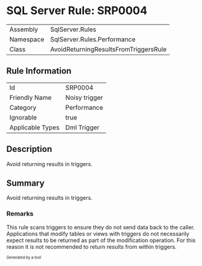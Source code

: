 ﻿# SQL Server Rule: SRP0004
  
|    |    |
|----|----|
| Assembly | SqlServer.Rules |
| Namespace | SqlServer.Rules.Performance |
| Class | AvoidReturningResultsFromTriggersRule |
  
## Rule Information
  
|    |    |
|----|----|
| Id | SRP0004 |
| Friendly Name | Noisy trigger |
| Category | Performance |
| Ignorable | true |
| Applicable Types | Dml Trigger  |
  
## Description
  
Avoid returning results in triggers.
  
## Summary
  
Avoid returning results in triggers.
  
### Remarks
  
This rule scans triggers to ensure they do not send data back to the caller.
Applications that modify tables or views with triggers do not necessarily expect results to
be returned as part of the modification operation. For this reason it is not recommended to
return results from within triggers.
  
<sub><sup>Generated by a tool</sup></sub>
